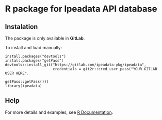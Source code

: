 # R package for Ipeadata API database 

## Instalation

The package is only available in **GitLab**. 

To install and load manually:

```{r eval=FALSE}
install.packages("devtools")
install.packages("getPass")
devtools::install_git("https://gitlab.com/ipeadata-pkg/ipeadata", 
                      credentials = git2r::cred_user_pass("YOUR GITLAB USER HERE", 
                                                          getPass::getPass()))
library(ipeadata)
````

## Help

For more details and examples, see [R Documentation](https://drive.google.com/open?id=1Kke-SFOkWtmaXMP2sXs0-vPRj7fu86iS).
